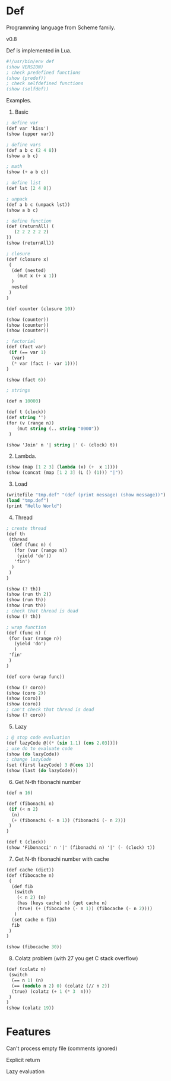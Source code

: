 # Def

Programming language from Scheme family.

v0.8

Def is implemented in Lua.

``` scheme
#!/usr/bin/env def
(show VERSION)
; check predefined functions
(show (predef))
; check selfdefined functions
(show (selfdef))

```

Examples.

1. Basic

``` scheme
; define var
(def var 'kiss')
(show (upper var))

; define vars
(def a b c (2 4 8))
(show a b c)

; math
(show (+ a b c))

; define list
(def lst [2 4 8])

; unpack
(def a b c (unpack lst))
(show a b c)

; define function
(def (returnAll) (
   (2 2 2 2 2 2)
))
(show (returnAll))

; closure
(def (closure x)
 (
  (def (nested)
    (mut x (+ x 1))
  )
  nested
 )
)

(def counter (closure 10))

(show (counter))
(show (counter))
(show (counter))

; factorial
(def (fact var)
 (if (== var 1)
  (var)
  (* var (fact (- var 1))))
)

(show (fact 6))

; strings

(def n 10000)

(def t (clock))
(def string '')
(for (v (range n))
    (mut string (.. string "0000"))
 )

(show 'Join' n '| string |' (- (clock) t))

```

2. Lambda.

``` scheme
(show (map [1 2 3] (lambda (x) (+  x 1))))
(show (concat (map [1 2 3] (L () (1))) "|"))
```

3. Load

``` scheme
(writefile "tmp.def" "(def (print message) (show message))")
(load "tmp.def")
(print "Hello World")
```

4. Thread

``` scheme
; create thread
(def th
 (thread
  (def (func n) (
   (for (var (range n))
    (yield 'do'))
   'fin')
  )
 )
)

(show (? th))
(show (run th 2))
(show (run th))
(show (run th))
; check that thread is dead
(show (? th))

; wrap function
(def (func n) (
 (for (var (range n))
   (yield 'do')
   )
 'fin'
 )
)

(def coro (wrap func))

(show (? coro))
(show (coro 2))
(show (coro))
(show (coro))
; can't check that thread is dead
(show (? coro))

```

5. Lazy

``` scheme
; @ stop code evaluation
(def lazyCode @[(* (sin 1.1) (cos 2.03))])
; use do to evaluate code
(show (do lazyCode))
; change lazyCode
(set (first lazyCode) 3 @(cos 1))
(show (last (do lazyCode)))
```

6. Get N-th fibonachi number

``` scheme
(def n 16)

(def (fibonachi n)
 (if (< n 2)
  (n)
  (+ (fibonachi (- n 1)) (fibonachi (- n 2)))
 )
)

(def t (clock))
(show 'Fibonacci' n '|' (fibonachi n) '|' (- (clock) t))
```

7. Get N-th fibonachi number with cache

``` scheme
(def cache (dict))
(def (fibocache n)
 (
  (def fib
   (switch
    (< n 2) (n)
    (has (keys cache) n) (get cache n)
    (true) (+ (fibocache (- n 1)) (fibocache (- n 2))))
   )
  (set cache n fib)
  fib
 )
)

(show (fibocache 30))
```

8. Colatz problem (with 27 you get C stack overflow)

``` scheme
(def (colatz n)
 (switch
  (== n 1) (n)
  (== (modulo n 2) 0) (colatz (// n 2))
  (true) (colatz (+ 1 (* 3  n)))
 )
)
(show (colatz 19))
```

# Features

Can't process empty file (comments ignored)

Explicit return

Lazy evaluation



